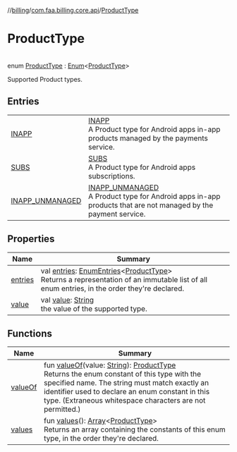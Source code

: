 //[billing](../../../index.md)/[com.faa.billing.core.api](../index.md)/[ProductType](index.md)

# ProductType

\
enum [ProductType](index.md) : [Enum](https://kotlinlang.org/api/latest/jvm/stdlib/kotlin/-enum/index.html)&lt;[ProductType](index.md)&gt; 

Supported Product types.

## Entries

| | |
|---|---|
| [INAPP](INAPP/index.md) | [INAPP](INAPP/index.md)<br>A Product type for Android apps in-app products managed by the payments service. |
| [SUBS](SUBS/index.md) | [SUBS](SUBS/index.md)<br>A Product type for Android apps subscriptions. |
| [INAPP_UNMANAGED](INAPP_UNMANAGED/index.md) | [INAPP_UNMANAGED](INAPP_UNMANAGED/index.md)<br>A Product type for Android apps in-app products that are not managed by the payment service. |

## Properties

| Name | Summary |
|---|---|
| [entries](entries.md) | val [entries](entries.md): [EnumEntries](https://kotlinlang.org/api/latest/jvm/stdlib/kotlin.enums/-enum-entries/index.html)&lt;[ProductType](index.md)&gt;<br>Returns a representation of an immutable list of all enum entries, in the order they're declared. |
| [value](value.md) | val [value](value.md): [String](https://kotlinlang.org/api/latest/jvm/stdlib/kotlin/-string/index.html)<br>the value of the supported type. |

## Functions

| Name | Summary |
|---|---|
| [valueOf](value-of.md) | fun [valueOf](value-of.md)(value: [String](https://kotlinlang.org/api/latest/jvm/stdlib/kotlin/-string/index.html)): [ProductType](index.md)<br>Returns the enum constant of this type with the specified name. The string must match exactly an identifier used to declare an enum constant in this type. (Extraneous whitespace characters are not permitted.) |
| [values](values.md) | fun [values](values.md)(): [Array](https://kotlinlang.org/api/latest/jvm/stdlib/kotlin/-array/index.html)&lt;[ProductType](index.md)&gt;<br>Returns an array containing the constants of this enum type, in the order they're declared. |
